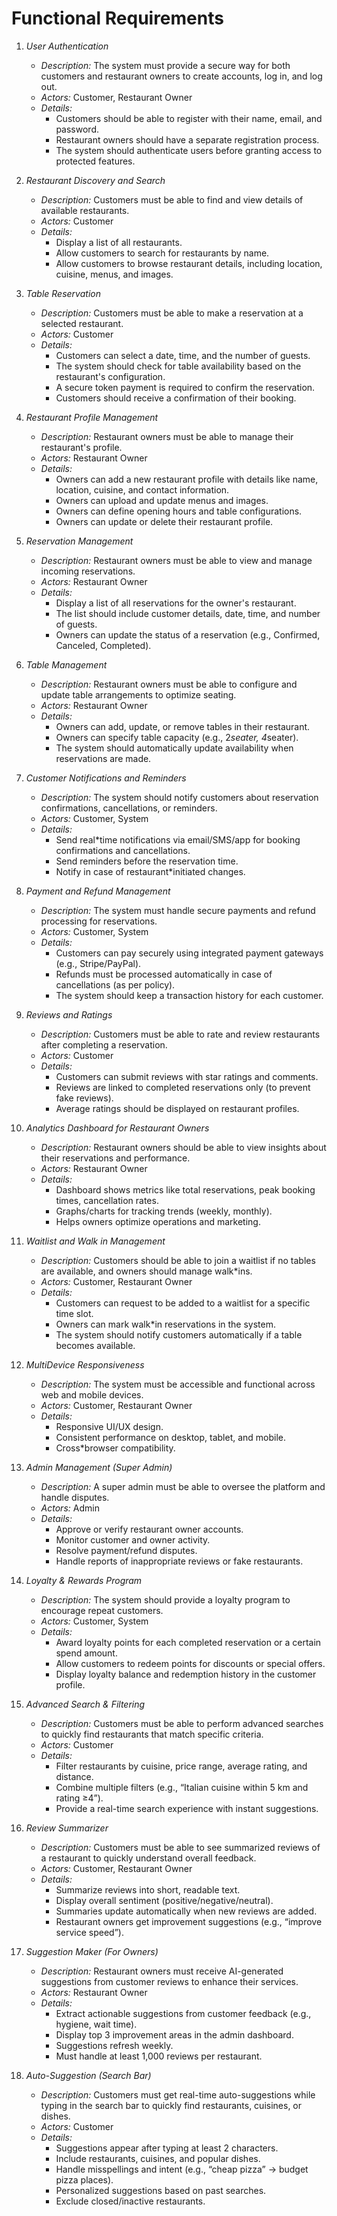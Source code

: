 # Functional Requirements

1.  _User Authentication_
    - _Description:_ The system must provide a secure way for both customers and restaurant owners to create accounts, log in, and log out.
    - _Actors:_ Customer, Restaurant Owner
    - _Details:_
        - Customers should be able to register with their name, email, and password.
        - Restaurant owners should have a separate registration process.
        - The system should authenticate users before granting access to protected features.

2.  _Restaurant Discovery and Search_
    - _Description:_ Customers must be able to find and view details of available restaurants.
    - _Actors:_ Customer
    - _Details:_
        - Display a list of all restaurants.
        - Allow customers to search for restaurants by name.
        - Allow customers to browse restaurant details, including location, cuisine, menus, and images.

3.  _Table Reservation_
    - _Description:_ Customers must be able to make a reservation at a selected restaurant.
    - _Actors:_ Customer
    - _Details:_
        - Customers can select a date, time, and the number of guests.
        - The system should check for table availability based on the restaurant's configuration.
        - A secure token payment is required to confirm the reservation.
        - Customers should receive a confirmation of their booking.

4.  _Restaurant Profile Management_
    - _Description:_ Restaurant owners must be able to manage their restaurant's profile.
    - _Actors:_ Restaurant Owner
    - _Details:_
        - Owners can add a new restaurant profile with details like name, location, cuisine, and contact information.
        - Owners can upload and update menus and images.
        - Owners can define opening hours and table configurations.
        - Owners can update or delete their restaurant profile.

5.  _Reservation Management_
    - _Description:_ Restaurant owners must be able to view and manage incoming reservations.
    - _Actors:_ Restaurant Owner
    - _Details:_
        - Display a list of all reservations for the owner's restaurant.
        - The list should include customer details, date, time, and number of guests.
        - Owners can update the status of a reservation (e.g., Confirmed, Canceled, Completed).

6.  _Table Management_
    - _Description:_ Restaurant owners must be able to configure and update table arrangements to optimize seating.
    - _Actors:_ Restaurant Owner
    - _Details:_
        - Owners can add, update, or remove tables in their restaurant.
        - Owners can specify table capacity (e.g., 2*seater, 4*seater).
        - The system should automatically update availability when reservations are made.

7.  _Customer Notifications and Reminders_
    - _Description:_ The system should notify customers about reservation confirmations, cancellations, or reminders.
    - _Actors:_ Customer, System
    - _Details:_
        - Send real\*time notifications via email/SMS/app for booking confirmations and cancellations.
        - Send reminders before the reservation time.
        - Notify in case of restaurant\*initiated changes.

8.  _Payment and Refund Management_
    - _Description:_ The system must handle secure payments and refund processing for reservations.
    - _Actors:_ Customer, System
    - _Details:_
        - Customers can pay securely using integrated payment gateways (e.g., Stripe/PayPal).
        - Refunds must be processed automatically in case of cancellations (as per policy).
        - The system should keep a transaction history for each customer.

9.  _Reviews and Ratings_
    - _Description:_ Customers must be able to rate and review restaurants after completing a reservation.
    - _Actors:_ Customer
    - _Details:_
        - Customers can submit reviews with star ratings and comments.
        - Reviews are linked to completed reservations only (to prevent fake reviews).
        - Average ratings should be displayed on restaurant profiles.

10. _Analytics Dashboard for Restaurant Owners_
    - _Description:_ Restaurant owners should be able to view insights about their reservations and performance.
    - _Actors:_ Restaurant Owner
    - _Details:_
        - Dashboard shows metrics like total reservations, peak booking times, cancellation rates.
        - Graphs/charts for tracking trends (weekly, monthly).
        - Helps owners optimize operations and marketing.

11. _Waitlist and Walk in Management_
    - _Description:_ Customers should be able to join a waitlist if no tables are available, and owners should manage walk\*ins.
    - _Actors:_ Customer, Restaurant Owner
    - _Details:_
        - Customers can request to be added to a waitlist for a specific time slot.
        - Owners can mark walk\*in reservations in the system.
        - The system should notify customers automatically if a table becomes available.

12. _MultiDevice Responsiveness_
    - _Description:_ The system must be accessible and functional across web and mobile devices.
    - _Actors:_ Customer, Restaurant Owner
    - _Details:_
        - Responsive UI/UX design.
        - Consistent performance on desktop, tablet, and mobile.
        - Cross\*browser compatibility.

13. _Admin Management (Super Admin)_
    - _Description:_ A super admin must be able to oversee the platform and handle disputes.
    - _Actors:_ Admin
    - _Details:_
        - Approve or verify restaurant owner accounts.
        - Monitor customer and owner activity.
        - Resolve payment/refund disputes.
        - Handle reports of inappropriate reviews or fake restaurants.

14. _Loyalty & Rewards Program_
    - _Description:_ The system should provide a loyalty program to encourage repeat customers.
    - _Actors:_ Customer, System
    - _Details:_
        - Award loyalty points for each completed reservation or a certain spend amount.
        - Allow customers to redeem points for discounts or special offers.
        - Display loyalty balance and redemption history in the customer profile.

15. _Advanced Search & Filtering_
    - _Description:_ Customers must be able to perform advanced searches to quickly find restaurants that match specific criteria.
    - _Actors:_ Customer
    - _Details:_
        - Filter restaurants by cuisine, price range, average rating, and distance.
        - Combine multiple filters (e.g., “Italian cuisine within 5 km and rating ≥4”).
        - Provide a real-time search experience with instant suggestions.
16. _Review Summarizer_
    - _Description:_ Customers must be able to see summarized reviews of a restaurant to quickly understand overall feedback.
    - _Actors:_ Customer, Restaurant Owner
    - _Details:_
        - Summarize reviews into short, readable text.
        - Display overall sentiment (positive/negative/neutral).
        - Summaries update automatically when new reviews are added.
        - Restaurant owners get improvement suggestions (e.g., “improve service speed”).

17. _Suggestion Maker (For Owners)_
    - _Description:_ Restaurant owners must receive AI-generated suggestions from customer reviews to enhance their services.
    - _Actors:_ Restaurant Owner
    - _Details:_
        - Extract actionable suggestions from customer feedback (e.g., hygiene, wait time).
        - Display top 3 improvement areas in the admin dashboard.
        - Suggestions refresh weekly.
        - Must handle at least 1,000 reviews per restaurant.

18. _Auto-Suggestion (Search Bar)_
    - _Description:_ Customers must get real-time auto-suggestions while typing in the search bar to quickly find restaurants, cuisines, or dishes.
    - _Actors:_ Customer
    - _Details:_
        - Suggestions appear after typing at least 2 characters.
        - Include restaurants, cuisines, and popular dishes.
        - Handle misspellings and intent (e.g., “cheap pizza” → budget pizza places).
        - Personalized suggestions based on past searches.
        - Exclude closed/inactive restaurants.
